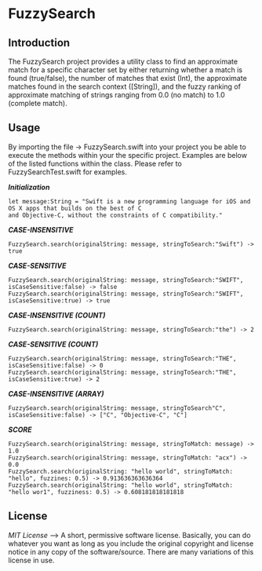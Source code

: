 # FuzzySearch

Introduction
------------------------------

The FuzzySearch project provides a utility class to find an approximate match for a specific character set by either returning whether a match is found (true/false), the number of matches that exist (Int), the approximate matches found in the search context ([String]), and the fuzzy ranking of approximate matching of strings ranging from 0.0 (no match) to 1.0 (complete match). 

Usage
------------------------------
By importing the file -> FuzzySearch.swift into your project you be able to execute the methods within your the specific project. Examples are below of the listed functions within the class. Please refer to FuzzySearchTest.swift for examples.

***Initialization***

    let message:String = "Swift is a new programming language for iOS and OS X apps that builds on the best of C                                 and Objective-C, without the constraints of C compatibility."

***CASE-INSENSITIVE***

    FuzzySearch.search(originalString: message, stringToSearch:"Swift") -> true

***CASE-SENSITIVE***

    FuzzySearch.search(originalString: message, stringToSearch:"SWIFT", isCaseSensitive:false) -> false
    FuzzySearch.search(originalString: message, stringToSearch:"SWIFT", isCaseSensitive:true) -> true
    
***CASE-INSENSITIVE (COUNT)***

    FuzzySearch.search(originalString: message, stringToSearch:"the") -> 2
    
***CASE-SENSITIVE (COUNT)***

    FuzzySearch.search(originalString: message, stringToSearch:"THE", isCaseSensitive:false) -> 0
    FuzzySearch.search(originalString: message, stringToSearch:"THE", isCaseSensitive:true) -> 2

***CASE-INSENSITIVE (ARRAY)***

    FuzzySearch.search(originalString: message, stringToSearch"C", isCaseSensitive:false) -> ["C", "Objective-C", "C"]
    
***SCORE***

    FuzzySearch.search(originalString: message, stringToMatch: message) -> 1.0
    FuzzySearch.search(originalString: message, stringToMatch: "acx") -> 0.0
    FuzzySearch.search(originalString: "hello world", stringToMatch: "hello", fuzzines: 0.5) -> 0.913636363636364
    FuzzySearch.search(originalString: "hello world", stringToMatch: "hello wor1", fuzziness: 0.5) -> 0.608181818181818

License
------------------------------

*MIT License* --> A short, permissive software license. Basically, you can do whatever you want as long as you include the original copyright and license notice in any copy of the software/source.  There are many variations of this license in use.
